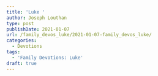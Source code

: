 ```yaml
---
title: 'Luke '
author: Joseph Louthan
type: post
publishDate: 2021-01-07
url: /family_devos_luke/2021-01-07-family_devos_luke/
categories:
  - Devotions
tags:
  - 'Family Devotions: Luke'
draft: true
---
```

